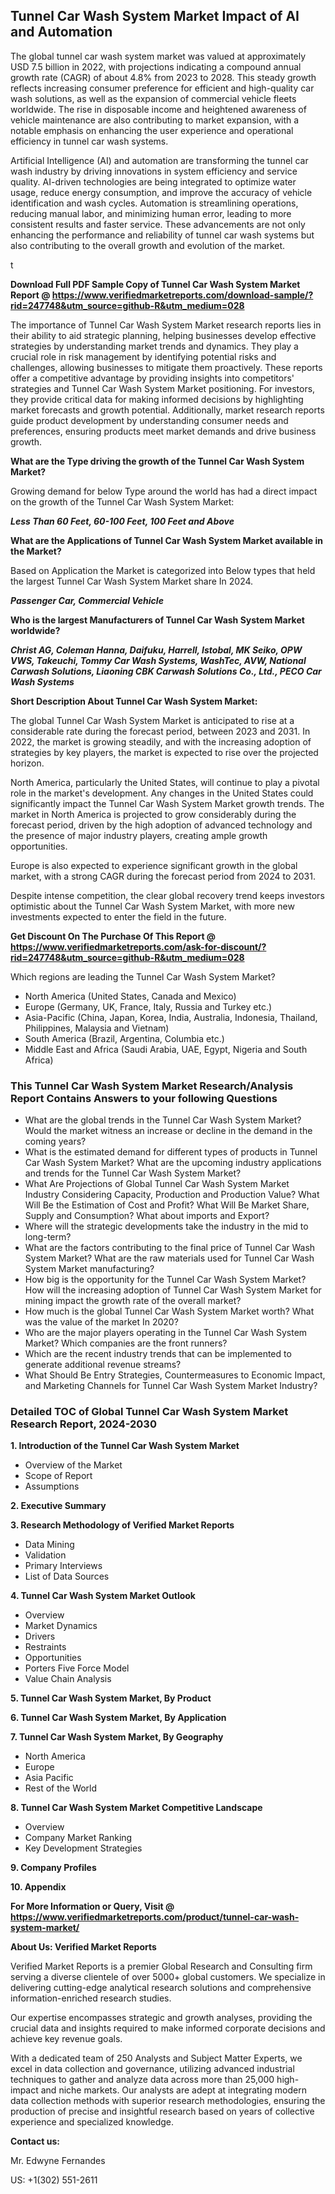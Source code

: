 <h2>Tunnel Car Wash System Market Impact of AI and Automation</h2><p>The global tunnel car wash system market was valued at approximately USD 7.5 billion in 2022, with projections indicating a compound annual growth rate (CAGR) of about 4.8% from 2023 to 2028. This steady growth reflects increasing consumer preference for efficient and high-quality car wash solutions, as well as the expansion of commercial vehicle fleets worldwide. The rise in disposable income and heightened awareness of vehicle maintenance are also contributing to market expansion, with a notable emphasis on enhancing the user experience and operational efficiency in tunnel car wash systems.</p><p>Artificial Intelligence (AI) and automation are transforming the tunnel car wash industry by driving innovations in system efficiency and service quality. AI-driven technologies are being integrated to optimize water usage, reduce energy consumption, and improve the accuracy of vehicle identification and wash cycles. Automation is streamlining operations, reducing manual labor, and minimizing human error, leading to more consistent results and faster service. These advancements are not only enhancing the performance and reliability of tunnel car wash systems but also contributing to the overall growth and evolution of the market.</p>t</p><p id="" class=""><strong>Download Full PDF Sample Copy of Tunnel Car Wash System Market Report @ <a href="https://www.verifiedmarketreports.com/download-sample/?rid=247748&utm_source=github-R&utm_medium=028" target="_blank">https://www.verifiedmarketreports.com/download-sample/?rid=247748&utm_source=github-R&utm_medium=028</a></strong></p><p>The importance of&nbsp;Tunnel Car Wash System Market research reports lies in their ability to aid strategic planning, helping businesses develop effective strategies by understanding market trends and dynamics. They play a crucial role in risk management by identifying potential risks and challenges, allowing businesses to mitigate them proactively. These reports offer a competitive advantage by providing insights into competitors' strategies and Tunnel Car Wash System Market positioning. For investors, they provide critical data for making informed decisions by highlighting market forecasts and growth potential. Additionally, market research reports guide product development by understanding consumer needs and preferences, ensuring products meet market demands and drive business growth.</p><p><strong>What are the&nbsp;Type driving the growth of the Tunnel Car Wash System Market?</strong></p><p id="" class="">Growing demand for below Type around the world has had a direct impact on the growth of the Tunnel Car Wash System Market:</p><em><strong>Less Than 60 Feet, 60-100 Feet, 100 Feet and Above</strong></em></p><strong>What are the&nbsp;Applications&nbsp;of Tunnel Car Wash System Market available in the Market?</strong></p><p id="" class="">Based on Application the Market is categorized into Below types that held the largest Tunnel Car Wash System Market share In 2024.</p><em><strong>Passenger Car, Commercial Vehicle</strong></em></p><strong>Who is the largest Manufacturers of Tunnel Car Wash System Market worldwide?</strong></p><p><em><strong>Christ AG, Coleman Hanna, Daifuku, Harrell, Istobal, MK Seiko, OPW VWS, Takeuchi, Tommy Car Wash Systems, WashTec, AVW, National Carwash Solutions, Liaoning CBK Carwash Solutions Co., Ltd., PECO Car Wash Systems</strong></em></p><p id="" class=""><strong>Short Description About Tunnel Car Wash System Market:</strong></p><p>The global Tunnel Car Wash System Market is anticipated to rise at a considerable rate during the forecast period, between 2023 and 2031. In 2022, the market is growing steadily, and with the increasing adoption of strategies by key players, the market is expected to rise over the projected horizon.</p><p>North America, particularly the United States, will continue to play a pivotal role in the market's development. Any changes in the United States could significantly impact the Tunnel Car Wash System Market growth trends. The market in North America is projected to grow considerably during the forecast period, driven by the high adoption of advanced technology and the presence of major industry players, creating ample growth opportunities.</p><p>Europe is also expected to experience significant growth in the global market, with a strong CAGR during the forecast period from 2024 to 2031.</p><p>Despite intense competition, the clear global recovery trend keeps investors optimistic about the Tunnel Car Wash System Market, with more new investments expected to enter the field in the future.</p><p id="" class=""><strong>Get Discount On The Purchase Of This Report @ <a href="https://www.verifiedmarketreports.com/ask-for-discount/?rid=247748&utm_source=github-R&utm_medium=028" target="_blank">https://www.verifiedmarketreports.com/ask-for-discount/?rid=247748&utm_source=github-R&utm_medium=028</a></strong></p>Which regions are leading the Tunnel Car Wash System Market?</p><ul><li>North America (United States, Canada and Mexico)</li><li>Europe (Germany, UK, France, Italy, Russia and Turkey etc.)</li><li>Asia-Pacific (China, Japan, Korea, India, Australia, Indonesia, Thailand, Philippines, Malaysia and Vietnam)</li><li>South America (Brazil, Argentina, Columbia etc.)</li><li>Middle East and Africa (Saudi Arabia, UAE, Egypt, Nigeria and South Africa)</li></ul><h3 id="" class="">This Tunnel Car Wash System Market Research/Analysis Report Contains Answers to your following Questions</h3><ul><li>What are the global trends in the Tunnel Car Wash System Market? Would the market witness an increase or decline in the demand in the coming years?</li><li>What is the estimated demand for different types of products in Tunnel Car Wash System Market? What are the upcoming industry applications and trends for the Tunnel Car Wash System Market?</li><li>What Are Projections of Global Tunnel Car Wash System Market Industry Considering Capacity, Production and Production Value? What Will Be the Estimation of Cost and Profit? What Will Be Market Share, Supply and Consumption? What about imports and Export?</li><li>Where will the strategic developments take the industry in the mid to long-term?</li><li>What are the factors contributing to the final price of Tunnel Car Wash System Market? What are the raw materials used for Tunnel Car Wash System Market manufacturing?</li><li>How big is the opportunity for the Tunnel Car Wash System Market? How will the increasing adoption of Tunnel Car Wash System Market for mining impact the growth rate of the overall market?</li><li>How much is the global Tunnel Car Wash System Market worth? What was the value of the market In 2020?</li><li>Who are the major players operating in the Tunnel Car Wash System Market? Which companies are the front runners?</li><li>Which are the recent industry trends that can be implemented to generate additional revenue streams?</li><li>What Should Be Entry Strategies, Countermeasures to Economic Impact, and Marketing Channels for Tunnel Car Wash System Market Industry?</li></ul><h3 id="" class="">Detailed TOC of Global Tunnel Car Wash System Market Research Report, 2024-2030</h3><p id="" class=""><strong>1. Introduction of the Tunnel Car Wash System Market</strong></p><ul><li>Overview of the Market</li><li>Scope of Report</li><li>Assumptions</li></ul><p id="" class=""><strong>2. Executive Summary</strong></p><p id="" class=""><strong>3. Research Methodology of Verified Market Reports</strong></p><ul><li>Data Mining</li><li>Validation</li><li>Primary Interviews</li><li>List of Data Sources</li></ul><p id="" class=""><strong>4. Tunnel Car Wash System Market Outlook</strong></p><ul><li>Overview</li><li>Market Dynamics</li><li>Drivers</li><li>Restraints</li><li>Opportunities</li><li>Porters Five Force Model</li><li>Value Chain Analysis</li></ul><p id="" class=""><strong>5. Tunnel Car Wash System Market, By Product</strong></p><p id="" class=""><strong>6. Tunnel Car Wash System Market, By Application</strong></p><p id="" class=""><strong>7. Tunnel Car Wash System Market, By Geography</strong></p><ul><li>North America</li><li>Europe</li><li>Asia Pacific</li><li>Rest of the World</li></ul><p id="" class=""><strong>8. Tunnel Car Wash System Market Competitive Landscape</strong></p><ul><li>Overview</li><li>Company Market Ranking</li><li>Key Development Strategies</li></ul><p id="" class=""><strong>9. Company Profiles</strong></p><p id="" class=""><strong>10. Appendix</strong></p><p id="" class=""><strong>For More Information or Query, Visit @ <a href="https://www.verifiedmarketreports.com/product/tunnel-car-wash-system-market/" target="_blank">https://www.verifiedmarketreports.com/product/tunnel-car-wash-system-market/</a></strong></p><p id="" class=""><strong>About Us: Verified Market Reports</strong></p><p id="" class="">Verified Market Reports is a premier Global Research and Consulting firm serving a diverse clientele of over 5000+ global customers. We specialize in delivering cutting-edge analytical research solutions and comprehensive information-enriched research studies.</p><p id="" class="">Our expertise encompasses strategic and growth analyses, providing the crucial data and insights required to make informed corporate decisions and achieve key revenue goals.</p><p id="" class="">With a dedicated team of 250 Analysts and Subject Matter Experts, we excel in data collection and governance, utilizing advanced industrial techniques to gather and analyze data across more than 25,000 high-impact and niche markets. Our analysts are adept at integrating modern data collection methods with superior research methodologies, ensuring the production of precise and insightful research based on years of collective experience and specialized knowledge.</p><p id="" class=""><strong>Contact us:</strong></p><p id="" class="">Mr. Edwyne Fernandes</p><p id="" class="">US: +1(302) 551-2611</p>
